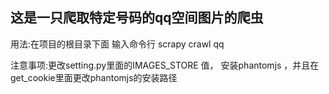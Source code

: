 ##  这是一只爬取特定号码的qq空间图片的爬虫
用法:在项目的根目录下面 输入命令行 scrapy crawl qq

注意事项:更改setting.py里面的IMAGES_STORE 值，
安装phantomjs ，并且在get_cookie里面更改phantomjs的安装路径